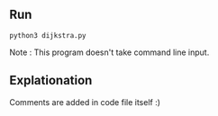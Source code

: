 ## Run

`python3 dijkstra.py`

Note : This program doesn't take command line input.

## Explationation

Comments are added in code file itself :)